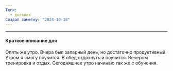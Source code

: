 ```yaml
---
Теги:
  - дневник
Создал заметку: "2024-10-18"
---
```

---
#### Краткое описание дня

Опять же утро. Вчера был запарный день, но достаточно продуктивный. Утром я смогу поучится. В обед отдохнуть и поучится. Вечером тренировка и отдых.
Сегодняшнее утро начинаю так же с обучения.


